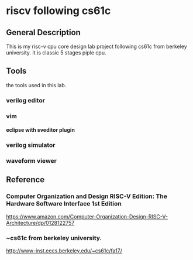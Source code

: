 # riscv following cs61c
## General Description
 This is my risc-v cpu core design lab project following cs61c from berkeley university. It is classic 5 stages piple cpu.
 
## Tools
the tools used in this lab.
### verilog editor
###  vim
#### eclipse with sveditor plugin
### verilog simulator
### waveform viewer

## Reference
### Computer Organization and Design RISC-V Edition: The Hardware Software Interface  1st Edition
https://www.amazon.com/Computer-Organization-Design-RISC-V-Architecture/dp/0128122757
### ~cs61c  from berkeley university.
http://www-inst.eecs.berkeley.edu/~cs61c/fa17/